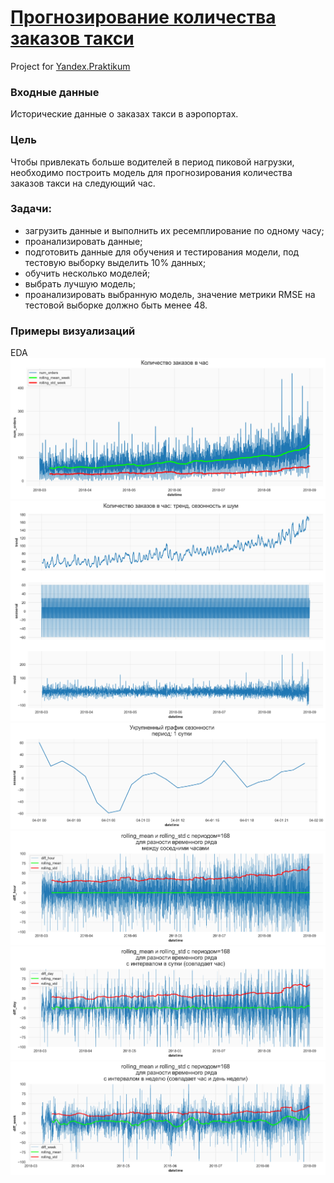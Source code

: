 # [Прогнозирование количества заказов такси](https://nbviewer.jupyter.org/github/Nanobelka/taxi_orders/blob/main/taxi_orders.ipynb)
Project for [Yandex.Praktikum](https://github.com/Nanobelka/Yandex_Praktikum)

### **Входные данные**

Исторические данные о заказах такси в аэропортах.

### **Цель**

Чтобы привлекать больше водителей в период пиковой нагрузки, необходимо построить модель для прогнозирования количества заказов такси на следующий час.

### **Задачи:**  

- загрузить данные и выполнить их ресемплирование по одному часу;
- проанализировать данные;
- подготовить данные для обучения и тестирования модели, под тестовую выборку выделить 10% данных;
- обучить несколько моделей;
- выбрать лучшую модель;
- проанализировать выбранную модель, значение метрики RMSE на тестовой выборке должно быть менее 48.

### Примеры визуализаций

EDA
![hourly_orders)](https://github.com/Nanobelka/taxi_orders/blob/main/images/example_1_hourly_orders.png)
![trend_seasonal](https://github.com/Nanobelka/taxi_orders/blob/main/images/example_2_trend_seasonal.png)
![daily_seasonal](https://github.com/Nanobelka/taxi_orders/blob/main/images/example_3_daily_seasonal.png)
![difference_hourly](https://github.com/Nanobelka/taxi_orders/blob/main/images/example_4a_difference_hourly.png)
![difference_daily](https://github.com/Nanobelka/taxi_orders/blob/main/images/example_4b_difference_daily.png)
![difference_weekly](https://github.com/Nanobelka/taxi_orders/blob/main/images/example_4c_difference_weekly.png)
